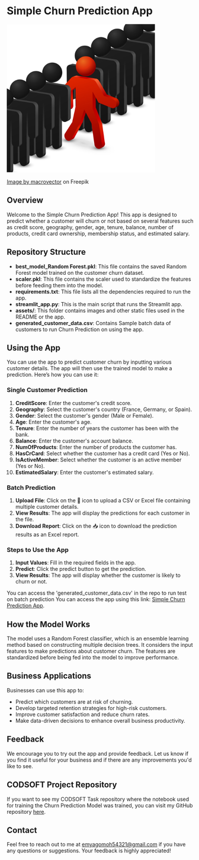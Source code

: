 # Simple Churn Prediction App

<img src="assets/app_cover_image.jpg" alt="App Cover Image" width="400"/>

<a href="https://www.freepik.com/free-vector/leadership-originality-concept-run-opportunities-growing-leadership-success-leadership-businessman-opportunities-leader-worker-vector-illustration_11059462.htm#query=customer%20churn&position=39&from_view=keyword&track=ais_user&uuid=5667185d-e7d7-4e17-aef2-b2f9d2db66c3">Image by macrovector</a> on Freepik

## Overview
Welcome to the Simple Churn Prediction App! This app is designed to predict whether a customer will churn or not based on several features such as credit score, geography, gender, age, tenure, balance, number of products, credit card ownership, membership status, and estimated salary.

## Repository Structure
- **best_model_Random Forest.pkl**: This file contains the saved Random Forest model trained on the customer churn dataset.
- **scaler.pkl**: This file contains the scaler used to standardize the features before feeding them into the model.
- **requirements.txt**: This file lists all the dependencies required to run the app.
- **streamlit_app.py**: This is the main script that runs the Streamlit app.
- **assets/**: This folder contains images and other static files used in the README or the app.
- **generated_customer_data.csv**: Contains Sample batch data of customers to run Churn Prediction on using the app.

## Using the App
You can use the app to predict customer churn by inputting various customer details. The app will then use the trained model to make a prediction. Here’s how you can use it:

### Single Customer Prediction
1. **CreditScore**: Enter the customer's credit score.
2. **Geography**: Select the customer's country (France, Germany, or Spain).
3. **Gender**: Select the customer's gender (Male or Female).
4. **Age**: Enter the customer's age.
5. **Tenure**: Enter the number of years the customer has been with the bank.
6. **Balance**: Enter the customer's account balance.
7. **NumOfProducts**: Enter the number of products the customer has.
8. **HasCrCard**: Select whether the customer has a credit card (Yes or No).
9. **IsActiveMember**: Select whether the customer is an active member (Yes or No).
10. **EstimatedSalary**: Enter the customer's estimated salary.

### Batch Prediction
1. **Upload File**: Click on the 📁 icon to upload a CSV or Excel file containing multiple customer details.
2. **View Results**: The app will display the predictions for each customer in the file.
3. **Download Report**: Click on the 📥 icon to download the prediction results as an Excel report.

### Steps to Use the App
1. **Input Values**: Fill in the required fields in the app.
2. **Predict**: Click the predict button to get the prediction.
3. **View Results**: The app will display whether the customer is likely to churn or not.
   
You can access the 'generated_customer_data.csv' in the repo to run test on batch prediction
You can access the app using this link: [Simple Churn Prediction App](https://simple-churn-prediction-app.streamlit.app/).

## How the Model Works
The model uses a Random Forest classifier, which is an ensemble learning method based on constructing multiple decision trees. It considers the input features to make predictions about customer churn. The features are standardized before being fed into the model to improve performance.

## Business Applications
Businesses can use this app to:
- Predict which customers are at risk of churning.
- Develop targeted retention strategies for high-risk customers.
- Improve customer satisfaction and reduce churn rates.
- Make data-driven decisions to enhance overall business productivity.

## Feedback
We encourage you to try out the app and provide feedback. Let us know if you find it useful for your business and if there are any improvements you'd like to see.

## CODSOFT Project Repository
If you want to see my CODSOFT Task repository where the notebook used for training the Churn Prediction Model was trained, you can visit my GitHub repository [here](https://github.com/Agomzyemeka/Simple-Churn-Prediction-App).

## Contact
Feel free to reach out to me at <emyagomoh54321@gmail.com> if you have any questions or suggestions. Your feedback is highly appreciated!
